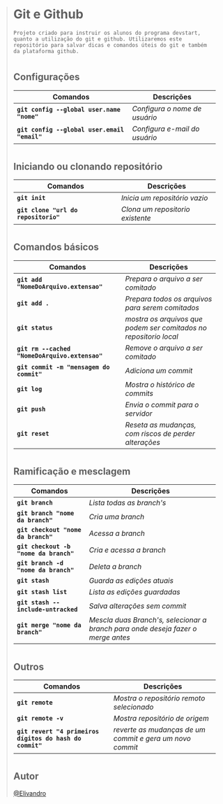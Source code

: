 ># Git e Github
>
>`Projeto criado para instruir os alunos do programa devstart, quanto a utilização do git e github. Utilizaremos este repositório para salvar dicas e comandos úteis do git e também da plataforma github.`
>
>#
>## Configurações
>
>|Comandos | Descrições|
>|------------|----------|
>|**`git config --global user.name "nome"`** | *Configura o nome de usuário*
>|**`git config --global user.email "email"`** | *Configura e-mail do usuário*
>#
>## Iniciando ou clonando repositório
>|Comandos | Descrições|
>------------|----------
>|**`git init`** | *Inicia um repositório vazio*
>|**`git clone "url do repositorio"`** | *Clona um repositorio existente*
>#
>## Comandos básicos
>|Comandos | Descrições|
>------------|----------
>**`git add "NomeDoArquivo.extensao"`** | *Prepara o arquivo a ser comitado*
>**`git add .`** | *Prepara todos os arquivos para serem comitados*
>|**`git status`** | *mostra os arquivos que podem ser comitados no repositorio local*
>|**`git rm --cached "NomeDoArquivo.extensao"`** | *Remove o arquivo a ser comitado*
>|**`git commit -m "mensagem do commit"`** | *Adiciona um commit*
>|**`git log`** | *Mostra o histórico de commits*
>|**`git push`** | *Envia o commit para o servidor*
>|**`git reset`** | *Reseta as mudanças, com riscos de perder alterações*
>#
>## Ramificação e mesclagem
>|Comandos | Descrições|
>|------------|----------|
>|**`git branch`** | *Lista todas as branch's*|
>|**`git branch "nome da branch"`** | *Cria uma branch*
>|**`git checkout "nome da branch"`** | *Acessa a branch*
>|**`git checkout -b "nome da branch"`** | *Cria e acessa a branch*
>|**`git branch -d "nome da branch"`** | *Deleta a branch*
>|**`git stash`** | *Guarda as edições atuais*
>|**`git stash list`** | *Lista as edições guardadas*
>|**`git stash --include-untracked`** | *Salva alterações sem commit*
>|**`git merge "nome da branch"`** | *Mescla duas Branch's, selecionar a branch para onde deseja fazer o merge antes*
>#
>## Outros
>|Comandos | Descrições|
>------------|----------
>|**`git remote`** | *Mostra o repositório remoto selecionado*
>|**`git remote -v`** | *Mostra repositório de origem*
>**`git revert "4 primeiros dígitos do hash do commit"`** | *reverte as mudanças de um commit e gera um novo commit*
>#
>## Autor
>
>[@Elivandro](https://www.github.com/Elivandro/)
>#